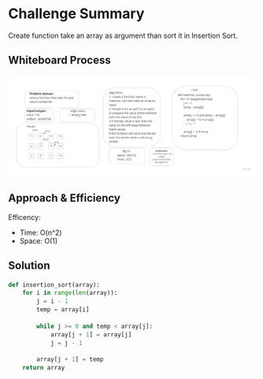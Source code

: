 # Challenge Summary
Create function take an array as argument than sort it in Insertion Sort.
## Whiteboard Process
![sort](./sort.jpg)
## Approach & Efficiency
Efficency:

- Time: O(n^2)
- Space: O(1)

## Solution

```py
def insertion_sort(array):
    for i in range(len(array)):
        j = i - 1
        temp = array[i]

        while j >= 0 and temp < array[j]:
            array[j + 1] = array[j]
            j = j - 1

        array[j + 1] = temp
    return array

```
